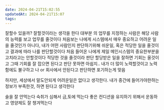```yaml
---
date: 2024-04-21T15:02:55
updatedAt: 2024-04-21T15:07
tags: 
---
```

잘할수 있을까?
잘할것이라는 생각을 한다
대부분 의 업무를 지정하는 사람은 해당 사람의 능력를 보고 업무를 줄것이다
처음보는 나에게 시스템에서 매우 중요하고 어려운 일을 줄것인가
아니다, 내가 어떤 사람인지 판단하기위해 쉬운일, 혹은 적당한 일을 줄것이고 결과에 따라 나를 판단할것이다
처음 들어온 나에게 제일 메인시스템의 중요한부분을 고치라고는 안할것이다
적당한 것을 줄것이라 판단
할당받은 일을 잘하면 기회는 올것이고 그때 기회를 잘 잡으면 된다고 판단
못하면 아쉽지.. 내가 더 많이 노력할것이고 노력함에도 불구하고 나 or 회사에서 안된다고 판단하면 포기하는게 맞음

하지만, 세상에서 말도안되게 어려운일은 없다고 생각한다. 내가 중간에 들어가야한하는 정보가 부족한것, 하면 된다고 생각한다

술을 잘 안먹는다
숙취가 심해서 금,토에 먹는다
좋은 컨디션을 유지하기 위해서 운동하고 영양제도 잘 챙겨먹는다